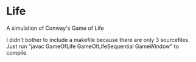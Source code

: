Life
====
A simulation of Conway's Game of Life

I didn't bother to include a makefile because there are only 3 sourcefiles.
Just run "javac GameOfLife GameOfLifeSequential GameWindow" to compile.
